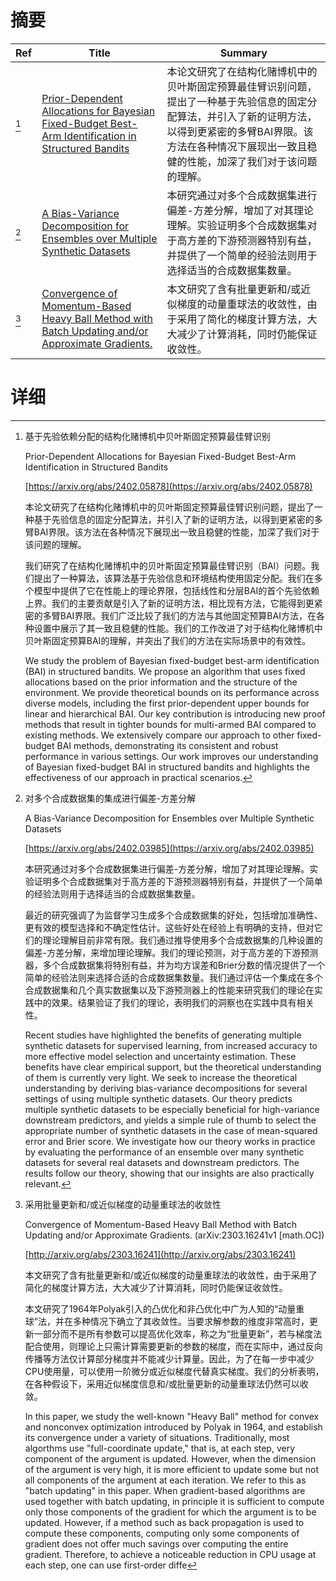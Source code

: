 # 摘要

| Ref | Title | Summary |
| --- | --- | --- |
| [^1] | [Prior-Dependent Allocations for Bayesian Fixed-Budget Best-Arm Identification in Structured Bandits](https://arxiv.org/abs/2402.05878) | 本论文研究了在结构化赌博机中的贝叶斯固定预算最佳臂识别问题，提出了一种基于先验信息的固定分配算法，并引入了新的证明方法，以得到更紧密的多臂BAI界限。该方法在各种情况下展现出一致且稳健的性能，加深了我们对于该问题的理解。 |
| [^2] | [A Bias-Variance Decomposition for Ensembles over Multiple Synthetic Datasets](https://arxiv.org/abs/2402.03985) | 本研究通过对多个合成数据集进行偏差-方差分解，增加了对其理论理解。实验证明多个合成数据集对于高方差的下游预测器特别有益，并提供了一个简单的经验法则用于选择适当的合成数据集数量。 |
| [^3] | [Convergence of Momentum-Based Heavy Ball Method with Batch Updating and/or Approximate Gradients.](http://arxiv.org/abs/2303.16241) | 本文研究了含有批量更新和/或近似梯度的动量重球法的收敛性，由于采用了简化的梯度计算方法，大大减少了计算消耗，同时仍能保证收敛性。 |

# 详细

[^1]: 基于先验依赖分配的结构化赌博机中贝叶斯固定预算最佳臂识别

    Prior-Dependent Allocations for Bayesian Fixed-Budget Best-Arm Identification in Structured Bandits

    [https://arxiv.org/abs/2402.05878](https://arxiv.org/abs/2402.05878)

    本论文研究了在结构化赌博机中的贝叶斯固定预算最佳臂识别问题，提出了一种基于先验信息的固定分配算法，并引入了新的证明方法，以得到更紧密的多臂BAI界限。该方法在各种情况下展现出一致且稳健的性能，加深了我们对于该问题的理解。

    

    我们研究了在结构化赌博机中的贝叶斯固定预算最佳臂识别（BAI）问题。我们提出了一种算法，该算法基于先验信息和环境结构使用固定分配。我们在多个模型中提供了它在性能上的理论界限，包括线性和分层BAI的首个先验依赖上界。我们的主要贡献是引入了新的证明方法，相比现有方法，它能得到更紧密的多臂BAI界限。我们广泛比较了我们的方法与其他固定预算BAI方法，在各种设置中展示了其一致且稳健的性能。我们的工作改进了对于结构化赌博机中贝叶斯固定预算BAI的理解，并突出了我们的方法在实际场景中的有效性。

    We study the problem of Bayesian fixed-budget best-arm identification (BAI) in structured bandits. We propose an algorithm that uses fixed allocations based on the prior information and the structure of the environment. We provide theoretical bounds on its performance across diverse models, including the first prior-dependent upper bounds for linear and hierarchical BAI. Our key contribution is introducing new proof methods that result in tighter bounds for multi-armed BAI compared to existing methods. We extensively compare our approach to other fixed-budget BAI methods, demonstrating its consistent and robust performance in various settings. Our work improves our understanding of Bayesian fixed-budget BAI in structured bandits and highlights the effectiveness of our approach in practical scenarios.
    
[^2]: 对多个合成数据集的集成进行偏差-方差分解

    A Bias-Variance Decomposition for Ensembles over Multiple Synthetic Datasets

    [https://arxiv.org/abs/2402.03985](https://arxiv.org/abs/2402.03985)

    本研究通过对多个合成数据集进行偏差-方差分解，增加了对其理论理解。实验证明多个合成数据集对于高方差的下游预测器特别有益，并提供了一个简单的经验法则用于选择适当的合成数据集数量。

    

    最近的研究强调了为监督学习生成多个合成数据集的好处，包括增加准确性、更有效的模型选择和不确定性估计。这些好处在经验上有明确的支持，但对它们的理论理解目前非常有限。我们通过推导使用多个合成数据集的几种设置的偏差-方差分解，来增加理论理解。我们的理论预测，对于高方差的下游预测器，多个合成数据集将特别有益，并为均方误差和Brier分数的情况提供了一个简单的经验法则来选择合适的合成数据集数量。我们通过评估一个集成在多个合成数据集和几个真实数据集以及下游预测器上的性能来研究我们的理论在实践中的效果。结果验证了我们的理论，表明我们的洞察也在实践中具有相关性。

    Recent studies have highlighted the benefits of generating multiple synthetic datasets for supervised learning, from increased accuracy to more effective model selection and uncertainty estimation. These benefits have clear empirical support, but the theoretical understanding of them is currently very light. We seek to increase the theoretical understanding by deriving bias-variance decompositions for several settings of using multiple synthetic datasets. Our theory predicts multiple synthetic datasets to be especially beneficial for high-variance downstream predictors, and yields a simple rule of thumb to select the appropriate number of synthetic datasets in the case of mean-squared error and Brier score. We investigate how our theory works in practice by evaluating the performance of an ensemble over many synthetic datasets for several real datasets and downstream predictors. The results follow our theory, showing that our insights are also practically relevant.
    
[^3]: 采用批量更新和/或近似梯度的动量重球法的收敛性

    Convergence of Momentum-Based Heavy Ball Method with Batch Updating and/or Approximate Gradients. (arXiv:2303.16241v1 [math.OC])

    [http://arxiv.org/abs/2303.16241](http://arxiv.org/abs/2303.16241)

    本文研究了含有批量更新和/或近似梯度的动量重球法的收敛性，由于采用了简化的梯度计算方法，大大减少了计算消耗，同时仍能保证收敛性。

    

    本文研究了1964年Polyak引入的凸优化和非凸优化中广为人知的“动量重球”法，并在多种情况下确立了其收敛性。当要求解参数的维度非常高时，更新一部分而不是所有参数可以提高优化效率，称之为“批量更新”，若与梯度法配合使用，则理论上只需计算需要更新的参数的梯度，而在实际中，通过反向传播等方法仅计算部分梯度并不能减少计算量。因此，为了在每一步中减少CPU使用量，可以使用一阶微分或近似梯度代替真实梯度。我们的分析表明，在各种假设下，采用近似梯度信息和/或批量更新的动量重球法仍然可以收敛。

    In this paper, we study the well-known "Heavy Ball" method for convex and nonconvex optimization introduced by Polyak in 1964, and establish its convergence under a variety of situations. Traditionally, most algorthms use "full-coordinate update," that is, at each step, very component of the argument is updated. However, when the dimension of the argument is very high, it is more efficient to update some but not all components of the argument at each iteration. We refer to this as "batch updating" in this paper.  When gradient-based algorithms are used together with batch updating, in principle it is sufficient to compute only those components of the gradient for which the argument is to be updated. However, if a method such as back propagation is used to compute these components, computing only some components of gradient does not offer much savings over computing the entire gradient. Therefore, to achieve a noticeable reduction in CPU usage at each step, one can use first-order diffe
    

